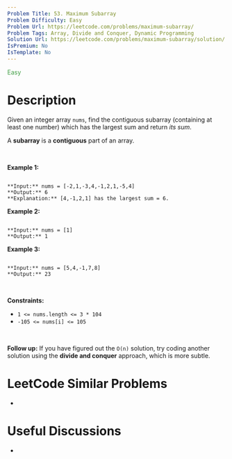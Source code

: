 ```yaml
---
Problem Title: 53. Maximum Subarray
Problem Difficulty: Easy
Problem Url: https://leetcode.com/problems/maximum-subarray/
Problem Tags: Array, Divide and Conquer, Dynamic Programming
Solution Url: https://leetcode.com/problems/maximum-subarray/solution/
IsPremium: No
IsTemplate: No
---
```


<span style="color: rgb(67, 160, 71);">Easy</span>

# Description

Given an integer array `nums`, find the contiguous subarray (containing at least one number) which has the largest sum and return *its sum*.


A **subarray** is a **contiguous** part of an array.


 


**Example 1:**



```

**Input:** nums = [-2,1,-3,4,-1,2,1,-5,4]
**Output:** 6
**Explanation:** [4,-1,2,1] has the largest sum = 6.

```

**Example 2:**



```

**Input:** nums = [1]
**Output:** 1

```

**Example 3:**



```

**Input:** nums = [5,4,-1,7,8]
**Output:** 23

```

 


**Constraints:**


* `1 <= nums.length <= 3 * 104`
* `-105 <= nums[i] <= 105`


 


**Follow up:** If you have figured out the `O(n)` solution, try coding another solution using the **divide and conquer** approach, which is more subtle.




# LeetCode Similar Problems

- []()

# Useful Discussions

- []()
